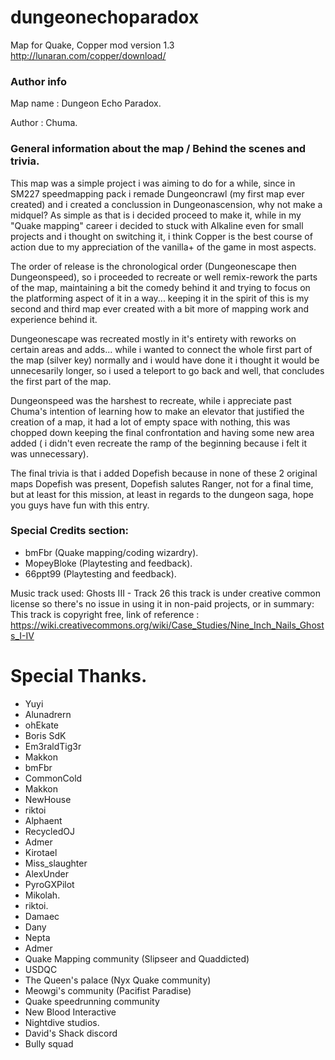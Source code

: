 # dungeonechoparadox
Map for Quake, Copper mod version 1.3 
http://lunaran.com/copper/download/
### Author info
Map name : Dungeon Echo Paradox.  

Author : Chuma.

### General information about the map / Behind the scenes and trivia.
This map was a simple project i was aiming to do for a while, since in SM227 speedmapping pack i remade Dungeoncrawl (my first map ever created) and i created a conclussion in Dungeonascension, why not make a midquel? As simple as that is i decided proceed to make it, while in my "Quake mapping" career i decided to stuck with Alkaline even for small projects and i thought on switching it, i think Copper is the best course of action due to my appreciation of the vanilla+ of the game in most aspects.

The order of release is the chronological order (Dungeonescape then Dungeonspeed), so i proceeded to recreate or well remix-rework the parts of the map, maintaining a bit the comedy behind it and trying to focus on the platforming aspect of it in a way... keeping it in the spirit of this is my second and third map ever created with a bit more of mapping work and experience behind it.

Dungeonescape was recreated mostly in it's entirety with reworks on certain areas and adds... while i wanted to connect the whole first part of the map (silver key) normally and i would have done it i thought it would be unnecesarily longer, so i used a teleport to go back and well, that concludes the first part of the map.

Dungeonspeed was the harshest to recreate, while i appreciate past Chuma's intention of learning how to make an elevator that justified the creation of a map, it had a lot of empty space with nothing, this was chopped down keeping the final confrontation and having some new area added ( i didn't even recreate the ramp of the beginning because i felt it was unnecessary).

The final trivia is that i added Dopefish because in none of these 2 original maps Dopefish was present, Dopefish salutes Ranger, not for a final time, but at least for this mission, at least in regards to the dungeon saga, hope you guys have fun with this entry.

### Special Credits section:
- bmFbr (Quake mapping/coding wizardry).
- MopeyBloke (Playtesting and feedback).
- 66ppt99 (Playtesting and feedback).

Music track used:
Ghosts III - Track 26
this track is under creative common license so there's no issue in using it in non-paid projects, or in summary:
This track is copyright free, link of reference : https://wiki.creativecommons.org/wiki/Case_Studies/Nine_Inch_Nails_Ghosts_I-IV

# Special Thanks.

- Yuyi
- Alunadrern
- ohEkate
- Boris SdK
- Em3raldTig3r
- Makkon
- bmFbr
- CommonCold
- Makkon
- NewHouse
- riktoi
- Alphaent
- RecycledOJ
- Admer
- Kirotael
- Miss_slaughter
- AlexUnder
- PyroGXPilot
- Mikolah.
- riktoi.
- Damaec
- Dany
- Nepta
- Admer
- Quake Mapping community (Slipseer and Quaddicted)
- USDQC
- The Queen's palace (Nyx Quake community)
- Meowgi's community (Pacifist Paradise)
- Quake speedrunning community
- New Blood Interactive
- Nightdive studios.
- David's Shack discord
- Bully squad
